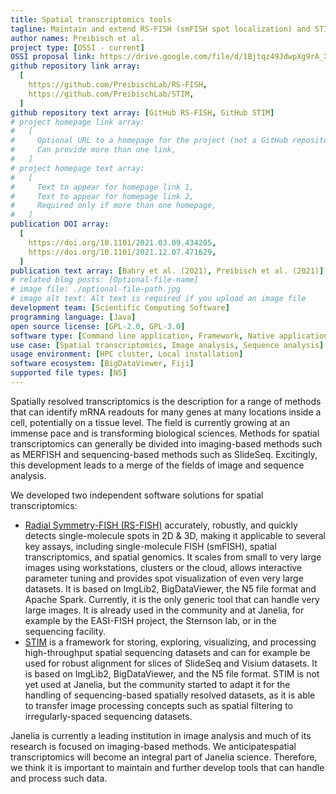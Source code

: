```yaml
---
title: Spatial transcriptomics tools
tagline: Maintain and extend RS-FISH (smFISH spot localization) and STIM (handling spatial transcriptomics data).
author names: Preibisch et al.
project type: [OSSI - current]
OSSI proposal link: https://drive.google.com/file/d/1Bjtqz49JdwpXg9rA_Xk_0qjQuV7fwKvu/view
github repository link array:
  [
    https://github.com/PreibischLab/RS-FISH,
    https://github.com/PreibischLab/STIM,
  ]
github repository text array: [GitHub RS-FISH, GitHub STIM]
# project homepage link array:
#   [
#     Optional URL to a homepage for the project (not a GitHub repository),
#     Can provide more than one link,
#   ]
# project homepage text array:
#   [
#     Text to appear for homepage link 1,
#     Text to appear for homepage link 2,
#     Required only if more than one homepage,
#   ]
publication DOI array:
  [
    https://doi.org/10.1101/2021.03.09.434205,
    https://doi.org/10.1101/2021.12.07.471629,
  ]
publication text array: [Bahry et al. (2021), Preibisch et al. (2021)]
# related blog posts: [Optional-file-name]
# image file: ./optional-file-path.jpg
# image alt text: Alt text is required if you upload an image file
development team: [Scientific Computing Software]
programming language: [Java]
open source license: [GPL-2.0, GPL-3.0]
software type: [Command line application, Framework, Native application]
use case: [Spatial transcriptomics, Image analysis, Sequence analysis]
usage environment: [HPC cluster, Local installation]
software ecosystem: [BigDataViewer, Fiji]
supported file types: [N5]
---
```


Spatially resolved transcriptomics is the description for a range of methods that can identify mRNA readouts for many genes at many locations inside a cell, potentially on a tissue level. The field is currently growing at an immense pace and is transforming biological sciences. Methods for spatial transcriptomics can generally be divided into imaging-based methods such as MERFISH and sequencing-based methods such as SlideSeq. Excitingly, this development leads to a merge of the fields of image and sequence analysis.

We developed two independent software solutions for spatial transcriptomics:

- [Radial Symmetry-FISH (RS-FISH)](https://github.com/PreibischLab/RS-FISH) accurately, robustly, and quickly detects single-molecule spots in 2D & 3D, making it applicable to several key assays, including single-molecule FISH (smFISH), spatial transcriptomics, and spatial genomics. It scales from small to very large images using workstations, clusters or the cloud, allows interactive parameter tuning and provides spot visualization of even very large datasets. It is based on ImgLib2, BigDataViewer, the N5 file format and Apache Spark. Currently, it is the only generic tool that can handle very large images. It is already used in the community and at Janelia, for example by the EASI-FISH project, the Sternson lab, or in the sequencing facility.
- [STIM](https://github.com/PreibischLab/STIM) is a framework for storing, exploring, visualizing, and processing high-throughput spatial sequencing datasets and can for example be used for robust alignment for slices of SlideSeq and Visium datasets. It is based on ImgLib2, BigDataViewer, and the N5 file format. STIM is not yet used at Janelia, but the community started to adapt it for the handling of sequencing-based spatially resolved datasets, as it is able to transfer image processing concepts such as spatial filtering to irregularly-spaced sequencing datasets.

Janelia is currently a leading institution in image analysis and much of its research is focused on imaging-based methods. We anticipatespatial transcriptomics will become an integral part of Janelia science. Therefore, we think it is important to maintain and further develop tools that can handle and process such data.
